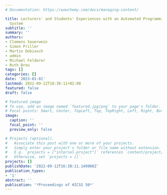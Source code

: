 ```yaml
---
# Documentation: https://wowchemy.com/docs/managing-content/

title: Lecturers' and Students' Experiences with an Automated Programming Assessment
  System
subtitle: ''
summary: ''
authors:
- Clemens Sauerwein
- Simon Priller
- Martin Dobiasch
- admin
- Michael Felderer
- Ruth Breu
tags: []
categories: []
date: '2023-01-01'
lastmod: 2022-09-12T18:38:11+02:00
featured: false
draft: false

# Featured image
# To use, add an image named `featured.jpg/png` to your page's folder.
# Focal points: Smart, Center, TopLeft, Top, TopRight, Left, Right, BottomLeft, Bottom, BottomRight.
image:
  caption: ''
  focal_point: ''
  preview_only: false

# Projects (optional).
#   Associate this post with one or more of your projects.
#   Simply enter your project's folder or file name without extension.
#   E.g. `projects = ["internal-project"]` references `content/project/deep-learning/index.md`.
#   Otherwise, set `projects = []`.
projects: []
publishDate: '2022-09-12T16:38:11.149908Z'
publication_types:
- '1'
abstract: ''
publication: '*Proceedings of HICSS 56*'
---
```

